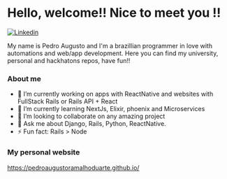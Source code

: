 # Hello, welcome!! Nice to meet you !!
[![Linkedin](https://img.shields.io/badge/-pedroaugusto-blue?style=flat-square&logo=Linkedin&logoColor=white&link=https://www.linkedin.com/in/pedro-augusto-ramalho-duarte-1a12b458/)](https://www.linkedin.com/in/pedro-augusto-ramalho-duarte-1a12b458/)

My name is Pedro Augusto and I'm a brazillian programmer in love with automations and web/app development. Here you can find my university, personal and hackhatons repos, have fun!!


### About me
- 🔭 I’m currently working on apps with ReactNative and websites with FullStack Rails or Rails API + React
- 🌱 I’m currently learning NextJs, Elixir, phoenix and Microservices
- 👯 I’m looking to collaborate on any amazing project
- 💬 Ask me about Django, Rails, Python, ReactNative.
- ⚡ Fun fact: Rails > Node


### My personal website
https://pedroaugustoramalhoduarte.github.io/
